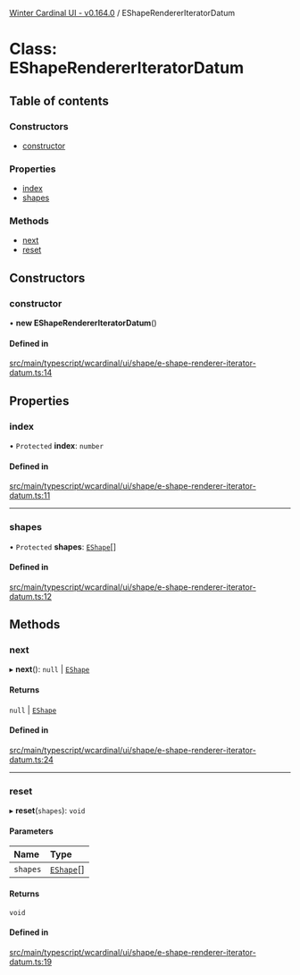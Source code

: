 [Winter Cardinal UI - v0.164.0](../index.md) / EShapeRendererIteratorDatum

# Class: EShapeRendererIteratorDatum

## Table of contents

### Constructors

- [constructor](EShapeRendererIteratorDatum.md#constructor)

### Properties

- [index](EShapeRendererIteratorDatum.md#index)
- [shapes](EShapeRendererIteratorDatum.md#shapes)

### Methods

- [next](EShapeRendererIteratorDatum.md#next)
- [reset](EShapeRendererIteratorDatum.md#reset)

## Constructors

### constructor

• **new EShapeRendererIteratorDatum**()

#### Defined in

[src/main/typescript/wcardinal/ui/shape/e-shape-renderer-iterator-datum.ts:14](https://github.com/winter-cardinal/winter-cardinal-ui/blob/v0.164.0/src/main/typescript/wcardinal/ui/shape/e-shape-renderer-iterator-datum.ts#L14)

## Properties

### index

• `Protected` **index**: `number`

#### Defined in

[src/main/typescript/wcardinal/ui/shape/e-shape-renderer-iterator-datum.ts:11](https://github.com/winter-cardinal/winter-cardinal-ui/blob/v0.164.0/src/main/typescript/wcardinal/ui/shape/e-shape-renderer-iterator-datum.ts#L11)

___

### shapes

• `Protected` **shapes**: [`EShape`](../interfaces/EShape.md)[]

#### Defined in

[src/main/typescript/wcardinal/ui/shape/e-shape-renderer-iterator-datum.ts:12](https://github.com/winter-cardinal/winter-cardinal-ui/blob/v0.164.0/src/main/typescript/wcardinal/ui/shape/e-shape-renderer-iterator-datum.ts#L12)

## Methods

### next

▸ **next**(): ``null`` \| [`EShape`](../interfaces/EShape.md)

#### Returns

``null`` \| [`EShape`](../interfaces/EShape.md)

#### Defined in

[src/main/typescript/wcardinal/ui/shape/e-shape-renderer-iterator-datum.ts:24](https://github.com/winter-cardinal/winter-cardinal-ui/blob/v0.164.0/src/main/typescript/wcardinal/ui/shape/e-shape-renderer-iterator-datum.ts#L24)

___

### reset

▸ **reset**(`shapes`): `void`

#### Parameters

| Name | Type |
| :------ | :------ |
| `shapes` | [`EShape`](../interfaces/EShape.md)[] |

#### Returns

`void`

#### Defined in

[src/main/typescript/wcardinal/ui/shape/e-shape-renderer-iterator-datum.ts:19](https://github.com/winter-cardinal/winter-cardinal-ui/blob/v0.164.0/src/main/typescript/wcardinal/ui/shape/e-shape-renderer-iterator-datum.ts#L19)
